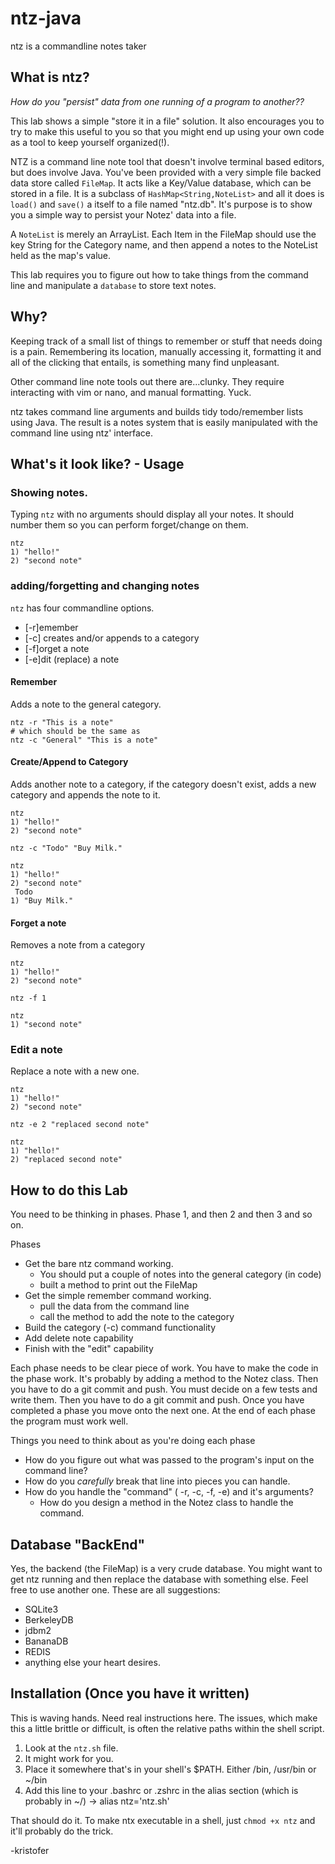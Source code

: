 # ntz-java
ntz is a commandline notes taker

## What is ntz?

*How do you "persist" data from one running of a program to another??*

This lab shows a simple "store it in a file" solution. 
It also encourages you to try to make this useful to you so that you might end up using your own code as a tool to keep yourself organized(!).

NTZ is a command line note tool that doesn't involve terminal based editors, but does involve Java.
You've been provided with a very simple file backed data store called `FileMap`.
It acts like a Key/Value database, which can be stored in a file.
It is a subclass of `HashMap<String,NoteList>` and all it does is `load()` and `save()` a itself to
a file named "ntz.db".
It's purpose is to show you a simple way to persist your Notez' data into a file.

A `NoteList` is merely an ArrayList<String>. 
Each Item in the FileMap should use the key String for the Category name, and then append a notes to the NoteList held as the map's value.

This lab requires you to figure out how to take things from the command line and manipulate a `database` to
store text notes.

## Why?

Keeping track of a small list of things to remember or stuff that needs doing is a pain. 
Remembering its location, manually accessing it, formatting it and all of the clicking that entails, 
is something many find unpleasant.

Other command line note tools out there are...clunky. 
They require interacting with vim or nano, and manual formatting. 
Yuck.

ntz takes command line arguments and builds tidy todo/remember lists using Java. 
The result is a notes system that is easily manipulated with the command line 
using ntz' interface.

## What's it look like? - Usage

### Showing notes.
Typing `ntz` with no arguments should display all your notes.
It should number them so you can perform forget/change on them.

```
ntz
1) "hello!"
2) "second note"
```

### adding/forgetting and changing notes

`ntz` has four commandline options.

* [-r]emember
* [-c] creates and/or appends to a category
* [-f]orget a note
* [-e]dit (replace) a note

#### Remember

Adds a note to the general category.

```
ntz -r "This is a note"
# which should be the same as 
ntz -c "General" "This is a note"
```

#### Create/Append to Category

Adds another note to a category, if the category doesn't exist,
adds a new category and appends the note to it.
```
ntz
1) "hello!"
2) "second note"

ntz -c "Todo" "Buy Milk."

ntz
1) "hello!"
2) "second note"
 Todo
1) "Buy Milk."
```

#### Forget a note

Removes a note from a category

```
ntz
1) "hello!"
2) "second note"

ntz -f 1

ntz
1) "second note"
```

### Edit a note

Replace a note with a new one.

```
ntz
1) "hello!"
2) "second note"

ntz -e 2 "replaced second note"

ntz
1) "hello!"
2) "replaced second note"
```

## How to do this Lab

You need to be thinking in phases.
Phase 1, and then 2 and then 3 and so on.

Phases

* Get the bare ntz command working.
  * You should put a couple of notes into the general category (in code)
  * built a method to print out the FileMap
* Get the simple remember command working.
  * pull the data from the command line
  * call the method to add the note to the category
* Build the category (-c) command functionality
* Add delete note capability
* Finish with the "edit" capability

Each phase needs to be clear piece of work.
You have to make the code in the phase work.
It's probably by adding a method to the Notez class.
Then you have to do a git commit and push.
You must decide on a few tests and write them.
Then you have to do a git commit and push.
Once you have completed a phase you move onto the next one.
At the end of each phase the program must work well.

Things you need to think about as you're doing each phase

* How do you figure out what was passed to the program's input on the command line?
* How do you *carefully* break that line into pieces you can handle.
* How do you handle the "command" ( -r, -c, -f, -e) and it's arguments?
  * How do you design a method in the Notez class to handle the command.


## Database "BackEnd"

Yes, the backend (the FileMap) is a very crude database. 
You might want to get ntz running and then replace the database with something else.
Feel free to use another one.
These are all suggestions:

* SQLite3
* BerkeleyDB
* jdbm2
* BananaDB
* REDIS
* anything else your heart desires.

## Installation (Once you have it written)

This is waving hands.
Need real instructions here.
The issues, which make this a little brittle or difficult, is often the relative paths within the shell script.

1. Look at the `ntz.sh` file.
2. It might work for you.
3. Place it somewhere that's in your shell's $PATH. Either /bin, /usr/bin or ~/bin
4. Add this line to your .bashrc or .zshrc in the alias section (which is probably in ~/) -> alias ntz='ntz.sh'

That should do it. To make ntx executable in a shell, just `chmod +x ntz` and it'll probably do the trick.

-kristofer